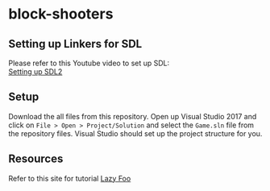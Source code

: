 # block-shooters

## Setting up Linkers for SDL
Please refer to this Youtube video to set up SDL:      
[Setting up SDL2](https://www.youtube.com/watch?v=Sfn7yOiwJLw)

## Setup
Download the all files from this repository. Open up Visual Studio 2017 and click on `File > Open > Project/Solution` and select the `Game.sln` file from the repository files. Visual Studio should set up the project structure for you.

## Resources
Refer to this site for tutorial [Lazy Foo](http://lazyfoo.net/tutorials/SDL/index.php) 
